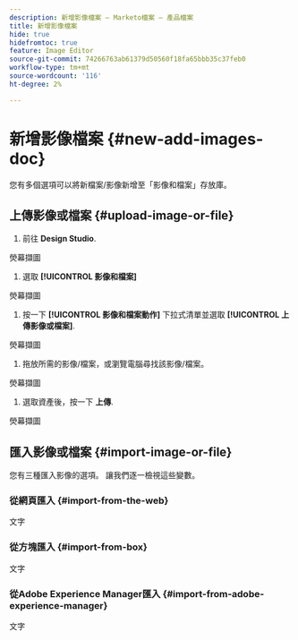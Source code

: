 ```yaml
---
description: 新增影像檔案 — Marketo檔案 — 產品檔案
title: 新增影像檔案
hide: true
hidefromtoc: true
feature: Image Editor
source-git-commit: 74266763ab61379d50560f18fa65bbb35c37feb0
workflow-type: tm+mt
source-wordcount: '116'
ht-degree: 2%

---
```


# 新增影像檔案 {#new-add-images-doc}

您有多個選項可以將新檔案/影像新增至「影像和檔案」存放庫。

## 上傳影像或檔案 {#upload-image-or-file}

1. 前往 **Design Studio**.

熒幕擷圖

1. 選取 **[!UICONTROL 影像和檔案]**

熒幕擷圖

1. 按一下 **[!UICONTROL 影像和檔案動作]** 下拉式清單並選取 **[!UICONTROL 上傳影像或檔案]**.

熒幕擷圖

1. 拖放所需的影像/檔案，或瀏覽電腦尋找該影像/檔案。

熒幕擷圖

1. 選取資產後，按一下 **上傳**.

熒幕擷圖

## 匯入影像或檔案 {#import-image-or-file}

您有三種匯入影像的選項。 讓我們逐一檢視這些變數。

### 從網頁匯入 {#import-from-the-web}

文字

### 從方塊匯入 {#import-from-box}

文字

### 從Adobe Experience Manager匯入 {#import-from-adobe-experience-manager}

文字
